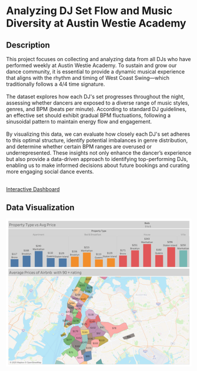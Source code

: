 <h1>Analyzing DJ Set Flow and Music Diversity at Austin Westie Academy</h1>

<h2>Description</h2>
This project focuses on collecting and analyzing data from all DJs who have performed weekly at Austin Westie Academy. To sustain and grow our dance community, it is essential to provide a dynamic musical experience that aligns with the rhythm and timing of West Coast Swing—which traditionally follows a 4/4 time signature.
<br />
<br />
The dataset explores how each DJ's set progresses throughout the night, assessing whether dancers are exposed to a diverse range of music styles, genres, and BPM (beats per minute). According to standard DJ guidelines, an effective set should exhibit gradual BPM fluctuations, following a sinusoidal pattern to maintain energy flow and engagement.
<br />
<br />
By visualizing this data, we can evaluate how closely each DJ's set adheres to this optimal structure, identify potential imbalances in genre distribution, and determine whether certain BPM ranges are overused or underrepresented. These insights not only enhance the dancer’s experience but also provide a data-driven approach to identifying top-performing DJs, enabling us to make informed decisions about future bookings and curating more engaging social dance events.

<br />
<br />

[Interactive Dashboard](https://public.tableau.com/app/profile/ryan.maldonado/viz/DJData_SmallSampleSet_Q12025/Dashboard1)


<h2>Data Visualization</h2>

![Airbnb Dashboard](https://raw.githubusercontent.com/rm1367/Airbnb-Price-Study/main/images/Dashboard%201.png)
